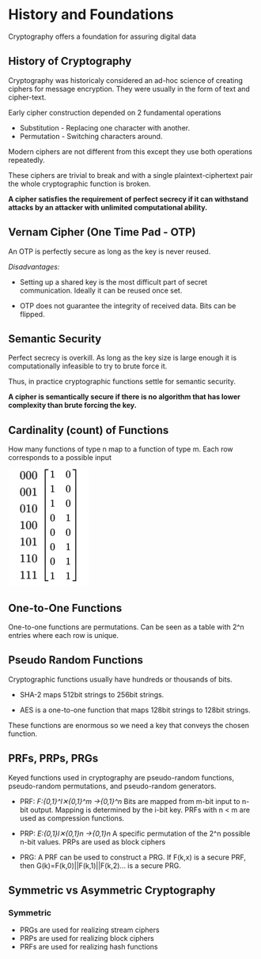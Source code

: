 # History and Foundations

Cryptography offers a foundation for assuring digital data

## History of Cryptography

Cryptography was historicaly considered an ad-hoc science of creating ciphers for message encryption. They were usually in the form of text and cipher-text.

Early cipher construction depended on 2 fundamental operations

- Substitution - Replacing one character with another.
- Permutation - Switching characters around.

Modern ciphers are not different from this except they use both operations repeatedly.

These ciphers are trivial to break and with a single plaintext-ciphertext pair the whole cryptographic function is broken.

**A cipher satisfies the requirement of perfect secrecy if it can withstand attacks by an attacker with unlimited computational ability.**

## Vernam Cipher (One Time Pad - OTP)

An OTP is perfectly secure as long as the key is never reused.

*Disadvantages:*

- Setting up a shared key is the most difficult part of secret communication. Ideally it can be reused once set.

- OTP does not guarantee the integrity of received data. Bits can be flipped.

## Semantic Security

Perfect secrecy is overkill. As long as the key size is large enough it is computationally infeasible to try to brute force it.

Thus, in practice cryptographic functions settle for semantic security.

**A cipher is semantically secure if there is no algorithm that has lower complexity than brute forcing the key.**

## Cardinality (count) of Functions

How many functions of type n map to a function of type m. Each row corresponds to a possible input

<img src="/res/discreteex.png">

## One-to-One Functions

One-to-one functions are permutations. Can be seen as a table with 2^n entries where each row is unique.

## Pseudo Random Functions

Cryptographic functions usually have hundreds or thousands of bits.

- SHA-2 maps 512bit strings to 256bit strings.

- AES is a one-to-one function that maps 128bit strings to 128bit strings.

These functions are enormous so we need a key that conveys the chosen function.

## PRFs, PRPs, PRGs

Keyed functions used in cryptography are pseudo-random functions, pseudo-random permutations, and pseudo-random generators.

- PRF: *F:{0,1}^l✕{0,1}^m →{0,1}^n* Bits are mapped from m-bit input to n-bit output. Mapping is determined by the i-bit key. PRFs with n < m are used as compression functions.

- PRP: *E:{0,1}l✕{0,1}n →{0,1}n* A specific permutation of the 2^n possible n-bit values. PRPs are used as block ciphers

- PRG: A PRF can be used to construct a PRG. If F(k,x)  is a secure PRF, then  G(k)=F(k,0)||F(k,1)||F(k,2)... is a secure PRG.

## Symmetric vs Asymmetric Cryptography

### Symmetric

- PRGs are used for realizing stream ciphers
- PRPs are used for realizing block ciphers
- PRFs are used for realizing hash functions
